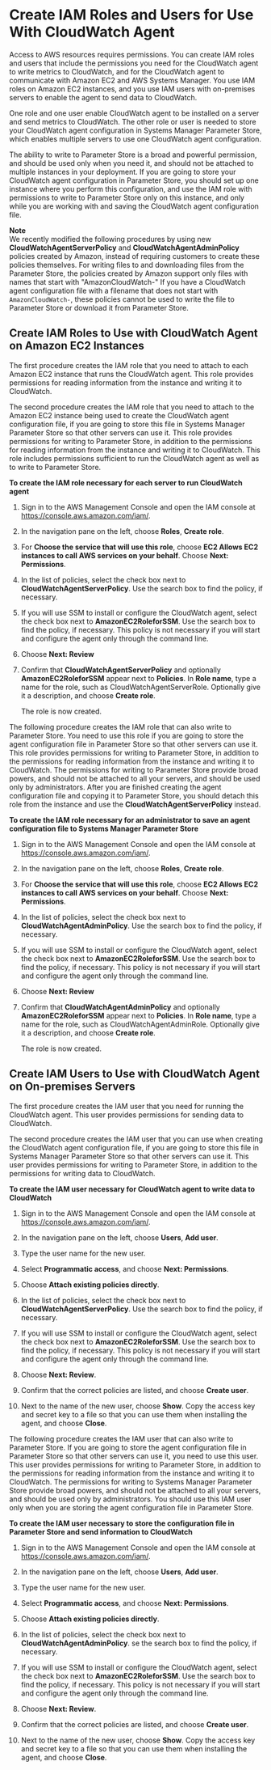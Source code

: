 # Create IAM Roles and Users for Use With CloudWatch Agent<a name="create-iam-roles-for-cloudwatch-agent"></a>

Access to AWS resources requires permissions\. You can create IAM roles and users that include the permissions you need for the CloudWatch agent to write metrics to CloudWatch, and for the CloudWatch agent to communicate with Amazon EC2 and AWS Systems Manager\. You use IAM roles on Amazon EC2 instances, and you use IAM users with on\-premises servers to enable the agent to send data to CloudWatch\.

One role and one user enable CloudWatch agent to be installed on a server and send metrics to CloudWatch\. The other role or user is needed to store your CloudWatch agent configuration in Systems Manager Parameter Store, which enables multiple servers to use one CloudWatch agent configuration\.

The ability to write to Parameter Store is a broad and powerful permission, and should be used only when you need it, and should not be attached to multiple instances in your deployment\. If you are going to store your CloudWatch agent configuration in Parameter Store, you should set up one instance where you perform this configuration, and use the IAM role with permissions to write to Parameter Store only on this instance, and only while you are working with and saving the CloudWatch agent configuration file\.

**Note**  
We recently modified the following procedures by using new **CloudWatchAgentServerPolicy** and **CloudWatchAgentAdminPolicy** policies created by Amazon, instead of requiring customers to create these policies themselves\. For writing files to and downloading files from the Parameter Store, the policies created by Amazon support only files with names that start with "AmazonCloudWatch\-" If you have a CloudWatch agent configuration file with a filename that does not start with `AmazonCloudWatch-`, these policies cannot be used to write the file to Parameter Store or download it from Parameter Store\.

## Create IAM Roles to Use with CloudWatch Agent on Amazon EC2 Instances<a name="create-iam-roles-for-cloudwatch-agent-roles"></a>

The first procedure creates the IAM role that you need to attach to each Amazon EC2 instance that runs the CloudWatch agent\. This role provides permissions for reading information from the instance and writing it to CloudWatch\.

The second procedure creates the IAM role that you need to attach to the Amazon EC2 instance being used to create the CloudWatch agent configuration file, if you are going to store this file in Systems Manager Parameter Store so that other servers can use it\. This role provides permissions for writing to Parameter Store, in addition to the permissions for reading information from the instance and writing it to CloudWatch\. This role includes permissions sufficient to run the CloudWatch agent as well as to write to Parameter Store\.

**To create the IAM role necessary for each server to run CloudWatch agent**

1. Sign in to the AWS Management Console and open the IAM console at [https://console\.aws\.amazon\.com/iam/](https://console.aws.amazon.com/iam/)\.

1. In the navigation pane on the left, choose **Roles**, **Create role**\. 

1. For **Choose the service that will use this role**, choose ****EC2** Allows EC2 instances to call AWS services on your behalf**\. Choose **Next: Permissions**\.

1. In the list of policies, select the check box next to **CloudWatchAgentServerPolicy**\. Use the search box to find the policy, if necessary\. 

1. If you will use SSM to install or configure the CloudWatch agent, select the check box next to **AmazonEC2RoleforSSM**\. Use the search box to find the policy, if necessary\. This policy is not necessary if you will start and configure the agent only through the command line\.

1. Choose **Next: Review**

1. Confirm that **CloudWatchAgentServerPolicy** and optionally **AmazonEC2RoleforSSM** appear next to **Policies**\. In **Role name**, type a name for the role, such as CloudWatchAgentServerRole\. Optionally give it a description, and choose **Create role**\.

   The role is now created\.

The following procedure creates the IAM role that can also write to Parameter Store\. You need to use this role if you are going to store the agent configuration file in Parameter Store so that other servers can use it\. This role provides permissions for writing to Parameter Store, in addition to the permissions for reading information from the instance and writing it to CloudWatch\. The permissions for writing to Parameter Store provide broad powers, and should not be attached to all your servers, and should be used only by administrators\. After you are finished creating the agent configuration file and copying it to Parameter Store, you should detach this role from the instance and use the **CloudWatchAgentServerPolicy** instead\.

**To create the IAM role necessary for an administrator to save an agent configuration file to Systems Manager Parameter Store**

1. Sign in to the AWS Management Console and open the IAM console at [https://console\.aws\.amazon\.com/iam/](https://console.aws.amazon.com/iam/)\.

1. In the navigation pane on the left, choose **Roles**, **Create role**\. 

1.  For **Choose the service that will use this role**, choose ****EC2** Allows EC2 instances to call AWS services on your behalf**\. Choose **Next: Permissions**\.

1. In the list of policies, select the check box next to **CloudWatchAgentAdminPolicy**\. Use the search box to find the policy, if necessary\. 

1. If you will use SSM to install or configure the CloudWatch agent, select the check box next to **AmazonEC2RoleforSSM**\. Use the search box to find the policy, if necessary\. This policy is not necessary if you will start and configure the agent only through the command line\.

1. Choose **Next: Review**

1. Confirm that **CloudWatchAgentAdminPolicy** and optionally **AmazonEC2RoleforSSM** appear next to **Policies**\. In **Role name**, type a name for the role, such as CloudWatchAgentAdminRole\. Optionally give it a description, and choose **Create role**\.

   The role is now created\.

## Create IAM Users to Use with CloudWatch Agent on On\-premises Servers<a name="create-iam-roles-for-cloudwatch-agent-users"></a>

The first procedure creates the IAM user that you need for running the CloudWatch agent\. This user provides permissions for sending data to CloudWatch\.

The second procedure creates the IAM user that you can use when creating the CloudWatch agent configuration file, if you are going to store this file in Systems Manager Parameter Store so that other servers can use it\. This user provides permissions for writing to Parameter Store, in addition to the permissions for writing data to CloudWatch\. 

**To create the IAM user necessary for CloudWatch agent to write data to CloudWatch**

1. Sign in to the AWS Management Console and open the IAM console at [https://console\.aws\.amazon\.com/iam/](https://console.aws.amazon.com/iam/)\.

1. In the navigation pane on the left, choose **Users**, **Add user**\. 

1. Type the user name for the new user\.

1. Select **Programmatic access**, and choose **Next: Permissions**\.

1. Choose **Attach existing policies directly**\.

1. In the list of policies, select the check box next to **CloudWatchAgentServerPolicy**\. Use the search box to find the policy, if necessary\.

1. If you will use SSM to install or configure the CloudWatch agent, select the check box next to **AmazonEC2RoleforSSM**\. Use the search box to find the policy, if necessary\. This policy is not necessary if you will start and configure the agent only through the command line\.

1. Choose **Next: Review**\.

1. Confirm that the correct policies are listed, and choose **Create user**\.

1. Next to the name of the new user, choose **Show**\. Copy the access key and secret key to a file so that you can use them when installing the agent, and choose **Close**\. 

The following procedure creates the IAM user that can also write to Parameter Store\. If you are going to store the agent configuration file in Parameter Store so that other servers can use it, you need to use this user\. This user provides permissions for writing to Parameter Store, in addition to the permissions for reading information from the instance and writing it to CloudWatch\. The permissions for writing to Systems Manager Parameter Store provide broad powers, and should not be attached to all your servers, and should be used only by administrators\. You should use this IAM user only when you are storing the agent configuration file in Parameter Store\.

**To create the IAM user necessary to store the configuration file in Parameter Store and send information to CloudWatch**

1. Sign in to the AWS Management Console and open the IAM console at [https://console\.aws\.amazon\.com/iam/](https://console.aws.amazon.com/iam/)\.

1. In the navigation pane on the left, choose **Users**, **Add user**\. 

1. Type the user name for the new user\.

1. Select **Programmatic access**, and choose **Next: Permissions**\.

1. Choose **Attach existing policies directly**\.

1. In the list of policies, select the check box next to **CloudWatchAgentAdminPolicy**\. se the search box to find the policy, if necessary\.

1. If you will use SSM to install or configure the CloudWatch agent, select the check box next to **AmazonEC2RoleforSSM**\. Use the search box to find the policy, if necessary\. This policy is not necessary if you will start and configure the agent only through the command line\.

1. Choose **Next: Review**\.

1. Confirm that the correct policies are listed, and choose **Create user**\.

1. Next to the name of the new user, choose **Show**\. Copy the access key and secret key to a file so that you can use them when installing the agent, and choose **Close**\. 
